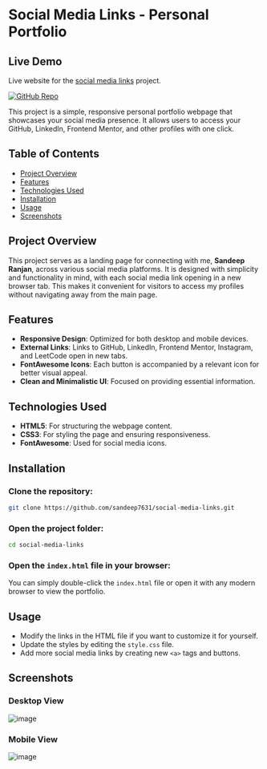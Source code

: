 # Social Media Links - Personal Portfolio

## Live Demo
Live website for the [social media links](https://sandeep7631.github.io/social-media-links/) project.
 

[![GitHub Repo](https://img.shields.io/badge/GitHub-Repository-blue)](https://github.com/sandeep7631/social-media-links)

This project is a simple, responsive personal portfolio webpage that showcases your social media presence. It allows users to access your GitHub, LinkedIn, Frontend Mentor, and other profiles with one click.

## Table of Contents

- [Project Overview](#project-overview)
- [Features](#features)
- [Technologies Used](#technologies-used)
- [Installation](#installation)
- [Usage](#usage)
- [Screenshots](#screenshots)

## Project Overview

This project serves as a landing page for connecting with me, **Sandeep Ranjan**, across various social media platforms. It is designed with simplicity and functionality in mind, with each social media link opening in a new browser tab. This makes it convenient for visitors to access my profiles without navigating away from the main page.

## Features

- **Responsive Design**: Optimized for both desktop and mobile devices.
- **External Links**: Links to GitHub, LinkedIn, Frontend Mentor, Instagram, and LeetCode open in new tabs.
- **FontAwesome Icons**: Each button is accompanied by a relevant icon for better visual appeal.
- **Clean and Minimalistic UI**: Focused on providing essential information.

## Technologies Used

- **HTML5**: For structuring the webpage content.
- **CSS3**: For styling the page and ensuring responsiveness.
- **FontAwesome**: Used for social media icons.

## Installation

### Clone the repository:

```bash
git clone https://github.com/sandeep7631/social-media-links.git
```

### Open the project folder:

```bash
cd social-media-links
```

### Open the `index.html` file in your browser:

You can simply double-click the `index.html` file or open it with any modern browser to view the portfolio.

## Usage

- Modify the links in the HTML file if you want to customize it for yourself.
- Update the styles by editing the `style.css` file.
- Add more social media links by creating new `<a>` tags and buttons.

## Screenshots

### Desktop View

![image](https://github.com/user-attachments/assets/4c5f4cfb-4def-4f51-9a27-c2cfe63eb991)


### Mobile View

![image](https://github.com/user-attachments/assets/d0a2573b-f455-4ee5-91d8-cef08f2daeb5)
